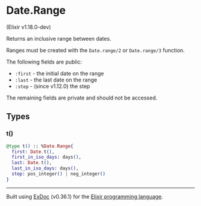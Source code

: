 # Date.Range 
(Elixir v1.18.0-dev)

Returns an inclusive range between dates.

Ranges must be created with the `Date.range/2` or `Date.range/3` function.

The following fields are public:

- `:first` - the initial date on the range
- `:last` - the last date on the range
- `:step` - (since v1.12.0) the step

The remaining fields are private and should not be accessed.


## Types

### t()

```elixir
@type t() :: %Date.Range{
  first: Date.t(),
  first_in_iso_days: days(),
  last: Date.t(),
  last_in_iso_days: days(),
  step: pos_integer() | neg_integer()
}
```





---
Built using [ExDoc](https://github.com/elixir-lang/ex_doc "ExDoc") (v0.36.1) for the [Elixir programming language](href="https://elixir-lang.org" "Elixir").
